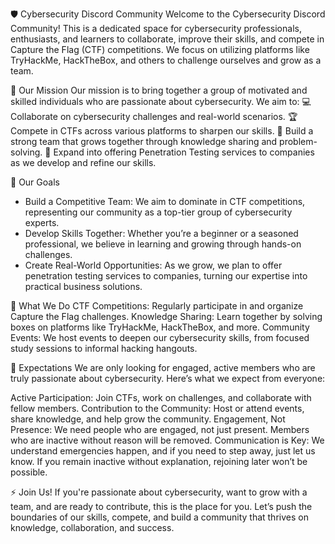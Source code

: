 🛡️ Cybersecurity Discord Community
Welcome to the Cybersecurity Discord Community! This is a dedicated space for cybersecurity professionals, enthusiasts, and learners to collaborate, improve their skills, and compete in Capture the Flag (CTF) competitions. We focus on utilizing platforms like TryHackMe, HackTheBox, and others to challenge ourselves and grow as a team.

📜 Our Mission
Our mission is to bring together a group of motivated and skilled individuals who are passionate about cybersecurity. We aim to:
💻 Collaborate on cybersecurity challenges and real-world scenarios.
🏆 Compete in CTFs across various platforms to sharpen our skills.
👥 Build a strong team that grows together through knowledge sharing and problem-solving.
💼 Expand into offering Penetration Testing services to companies as we develop and refine our skills.

🎯 Our Goals
- Build a Competitive Team: We aim to dominate in CTF competitions, representing our community as a top-tier group of cybersecurity experts.
- Develop Skills Together: Whether you’re a beginner or a seasoned professional, we believe in learning and growing through hands-on challenges.
- Create Real-World Opportunities: As we grow, we plan to offer penetration testing services to companies, turning our expertise into practical business solutions.

🔧 What We Do
CTF Competitions: Regularly participate in and organize Capture the Flag challenges.
Knowledge Sharing: Learn together by solving boxes on platforms like TryHackMe, HackTheBox, and more.
Community Events: We host events to deepen our cybersecurity skills, from focused study sessions to informal hacking hangouts.

📢 Expectations
We are only looking for engaged, active members who are truly passionate about cybersecurity. Here’s what we expect from everyone:

Active Participation: Join CTFs, work on challenges, and collaborate with fellow members.
Contribution to the Community: Host or attend events, share knowledge, and help grow the community.
Engagement, Not Presence: We need people who are engaged, not just present. Members who are inactive without reason will be removed.
Communication is Key: We understand emergencies happen, and if you need to step away, just let us know. If you remain inactive without explanation, rejoining later won’t be possible.

⚡ Join Us!
If you're passionate about cybersecurity, want to grow with a team, and are ready to contribute, this is the place for you. Let’s push the boundaries of our skills, compete, and build a community that thrives on knowledge, collaboration, and success.
